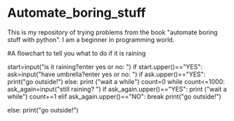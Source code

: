 # Automate_boring_stuff
This is my repository of trying problems from the book "automate boring stuff with python". I am a beginner in programming world. 

#A flowchart to tell you what to do if it is raining


start=input("is it raining?enter yes or no: ")
if start.upper()=="YES":
    ask=input("have umbrella?enter yes or no: ")
    if ask.upper()=="YES":
        print("go outside!")
    else:
        print ("wait a while")
        count=0
        while count<=1000:
            ask_again=input("still raining? ")
            if ask_again.upper()=="YES":
                print ("wait a while")
                count+=1
            elif ask_again.upper()=="NO":
                break
    print("go outside!")
                
else:
    print("go outside!")
